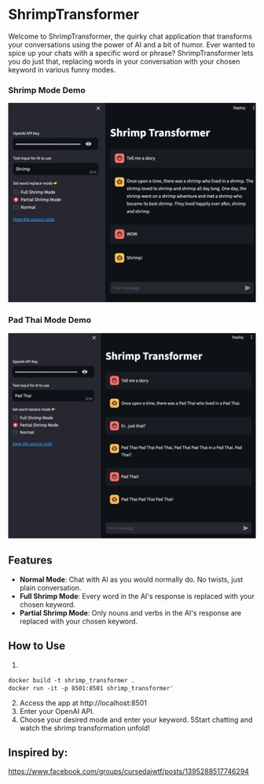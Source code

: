 # ShrimpTransformer
Welcome to ShrimpTransformer, the quirky chat application that transforms your conversations using the power of AI and a bit of humor. Ever wanted to spice up your chats with a specific word or phrase? ShrimpTransformer lets you do just that, replacing words in your conversation with your chosen keyword in various funny modes.

### Shrimp Mode Demo
![Shrimp Mode Demo](./assets/shrimp_demo.png)

### Pad Thai Mode Demo
![Pad Thai Mode Demo](./assets/padthai_demo.png)

## Features

- **Normal Mode**: Chat with AI as you would normally do. No twists, just plain conversation.
- **Full Shrimp Mode**: Every word in the AI's response is replaced with your chosen keyword.
- **Partial Shrimp Mode**: Only nouns and verbs in the AI's response are replaced with your chosen keyword.

## How to Use
1.
```
docker build -t shrimp_transformer .
docker run -it -p 8501:8501 shrimp_transformer'
```
2. Access the app at http://localhost:8501
3. Enter your OpenAI API.
4. Choose your desired mode and enter your keyword.
5Start chatting and watch the shrimp transformation unfold!


## Inspired by:
https://www.facebook.com/groups/cursedaiwtf/posts/1395288517746294